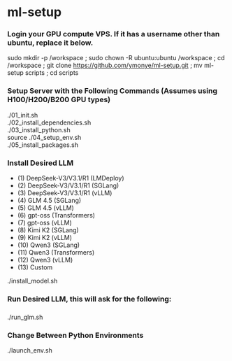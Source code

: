 # ml-setup

### Login your GPU compute VPS. If it has a username other than ubuntu, replace it below.
sudo mkdir -p /workspace ; sudo chown -R ubuntu:ubuntu /workspace ; cd /workspace ; git clone https://github.com/ymonye/ml-setup.git ; mv ml-setup scripts ; cd scripts

### Setup Server with the Following Commands (Assumes using H100/H200/B200 GPU types)

./01_init.sh<br>
./02_install_dependencies.sh<br>
./03_install_python.sh<br>
source ./04_setup_env.sh<br>
./05_install_packages.sh

### Install Desired LLM
* (1) DeepSeek-V3/V3.1/R1 (LMDeploy)
* (2) DeepSeek-V3/V3.1/R1 (SGLang)
* (3) DeepSeek-V3/V3.1/R1 (vLLM)
* (4) GLM 4.5 (SGLang)
* (5) GLM 4.5 (vLLM)
* (6) gpt-oss (Transformers)
* (7) gpt-oss (vLLM)
* (8) Kimi K2 (SGLang)
* (9) Kimi K2 (vLLM)
* (10) Qwen3 (SGLang)
* (11) Qwen3 (Transformers)
* (12) Qwen3 (vLLM)
* (13) Custom

./install_model.sh

### Run Desired LLM, this will ask for the following:
### 
./run_glm.sh

### Change Between Python Environments
./launch_env.sh
